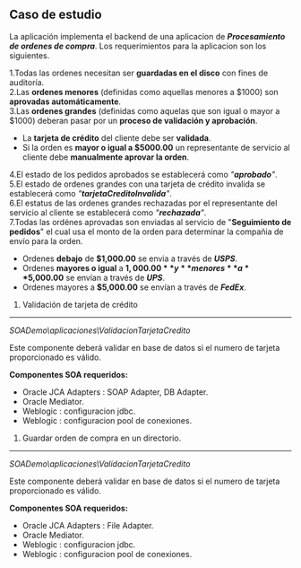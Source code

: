 Caso de estudio
---

La aplicación implementa el backend de una aplicacion de _**Procesamiento de ordenes de compra**_. Los requerimientos para la aplicacion son los siguientes.

1.Todas las ordenes necesitan ser **guardadas en el disco** con fines de auditoría.  
2.Las **ordenes menores** (definidas como aquellas menores a $1000) son **aprovadas automáticamente**.  
3.Las **ordenes grandes** (definidas como aquelas que son igual o mayor a $1000) deberan pasar por un **proceso de validación y aprobación**.  
+ La **tarjeta de crédito** del cliente debe ser **validada**.
+ Si la orden es **mayor o igual a $5000.00** un representante de servicio al cliente debe **manualmente aprovar la orden**.  

4.El estado de los pedidos aprobados se establecerá como _"**aprobado**"_.  
5.El estado de ordenes grandes con una tarjeta de crédito invalida se establecerá como _"**tarjetaCreditoInvalida**"_.  
6.El estatus de las ordenes grandes rechazadas por el representante del servicio al cliente se establecerá como _"**rechazada**"_.  
7.Todas las ordénes aprovadas son enviadas al servicio de "**Seguimiento de pedidos**" el cual usa el monto de la orden para determinar la compañia de envío para la orden.  
+ Ordenes **debajo** de **$1,000.00** se envia a través de **_USPS_**.  
+ Ordenes **mayores o igual** a **$1,000.00** y **menores** a **$5,000.00** se envían a través de **_UPS_**.  
+ Ordenes mayores a **$5,000.00** se envían a través de **_FedEx_**.  


1. Validación de tarjeta de crédito
---
  _SOADemo\aplicaciones\ValidacionTarjetaCredito_  

  Este componente deberá validar en base de datos si el numero de tarjeta proporcionado es válido.

**Componentes SOA requeridos:**
+ Oracle JCA Adapters : SOAP Adapter, DB Adapter.
+ Oracle Mediator.
+ Weblogic : configuracion jdbc.
+ Weblogic : configuracion pool de conexiones.

1. Guardar orden de compra en un directorio.
---
  _SOADemo\aplicaciones\ValidacionTarjetaCredito_  

  Este componente deberá validar en base de datos si el numero de tarjeta proporcionado es válido.

**Componentes SOA requeridos:**
+ Oracle JCA Adapters : File Adapter.
+ Oracle Mediator.
+ Weblogic : configuracion jdbc.
+ Weblogic : configuracion pool de conexiones.
